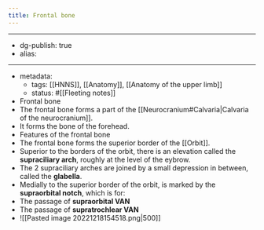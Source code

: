 ```yaml
---
title: Frontal bone
---
```


- --
- dg-publish: true
- alias:
- --
- metadata:
	- tags: [[HNNS]], [[Anatomy]], [[Anatomy of the upper limb]]
	- status: #[[Fleeting notes]]
- Frontal bone
- The frontal bone forms a part of the [[Neurocranium#Calvaria|Calvaria of the neurocranium]].
- It forms the bone of the forehead.
- Features of the frontal bone
- The frontal bone forms the superior border of the [[Orbit]].
- Superior to the borders of the orbit, there is an elevation called the **supraciliary arch**, roughly at the level of the eybrow.
- The 2 supraciliary arches are joined by a small depression in between, called the **glabella**.
- Medially to the superior border of the orbit, is marked by the **supraorbital notch**, which is for:
- The passage of **supraorbital VAN**
- The passage of **supratrochlear VAN**
- ![[Pasted image 20221218154518.png|500]]